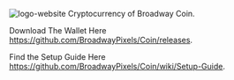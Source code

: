 ![logo-website](https://user-images.githubusercontent.com/25042634/56186546-b4664580-5fed-11e9-9c29-d67117e6f5e6.png)
Cryptocurrency of Broadway Coin.

Download The Wallet Here https://github.com/BroadwayPixels/Coin/releases.

Find the Setup Guide Here https://github.com/BroadwayPixels/Coin/wiki/Setup-Guide.
